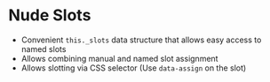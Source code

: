# Nude Slots

- Convenient `this._slots` data structure that allows easy access to named slots
- Allows combining manual and named slot assignment
- Allows slotting via CSS selector (Use `data-assign` on the slot)